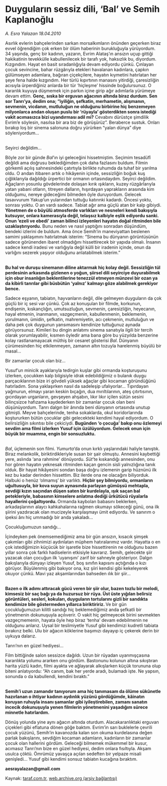 # Duyguların sessiz dili, ‘Bal’ ve Semih Kaplanoğlu

*A. Esra Yalazan 18.04.2010*

<div class="yazi"><p>Asırlık evlerin bahçelerinden sarkan morsalkımların önünden geçerken biraz evvel öğrendiğim çok erken bir ölüm haberinin burukluğuyla yürüyordum. 34 yaşında, genç bir kadının, yazarın, Evrim Alataş’ın ansızın uçup gittiği hakikatinin tevekkülle kabullenilecek bir tarafı yok, haksızlık bu, diyordum. Kızgındım. Hayat en basit sıradanlığıyla devam ediyordu çünkü. Çınlayan çocuk sevincine, bahar rüzgârıyla etekleri havalanan kadınlara, çapkın gülümseyen adamlara, bağıran çiçekçilere, hayatın kıymetini hatırlatan her şeye fena halde kızgındım. Her türlü kıpırtının manasını yitirdiği, çaresizliğin acısıyla ürperdiğiniz anlarda bir tür ‘hiçleşme’ hissinde boğulursunuz. O karanlık kuyuya düşmemek için parkın içine girip ağır adımlarla yürümeye devam ettim. <b>Genç, sıska bir erguvan ağacının altında biraz durdum. Sen sor Tanrı’ya, dedim ona; “iyiliğin, şefkatin, merhametin, alışmanın, sevmenin, vicdanın, mutluluğun ne olduğunu birbirine hiç benzemeyen milyonlarca andan oluşan puslu bir ‘rüyayla’ gösterdikten sonra istediği vakit acımasızca bizi uyandırması adil mi?</b> Cevabını dürüstçe şimdilik Evrim’e söylesin, nasılsa bir ara biz de görüşürüz”. Beraberce sustuk. Onları bırakıp loş bir sinema salonuna doğru yürürken “yalan dünya” diye söyleniyordum...</p>
<br/>Seyirci değildim...
<p>Böyle zor bir günde <i>Bal</i>’ın iyi geleceğini hissetmiştim. Seçimim tesadüfî değildi ama doğrusu beklediğimden çok daha fazlasını buldum. Filmin görkemli açılış sahnesindeki çatırtıyla birlikte ruhumda da tuhaf bir yarılma oldu. O andan itibaren artık o hikâyenin içinde, sessizliğin boğuk kuş çığlıklarıyla dağıldığı ürpertici bir ormanın ortasındaydım. Seyirci değildim. Ağaçların yosunlu gövdelerinde dolaşan kırık ışıkların, kuzey rüzgârlarıyla yatan yabani otların, titreyen dalların, hışırdayan yaprakların arasında kim olduğumu, nereye gideceğimi bilmeden öyle duruyordum. Gelecek tasavvurum Yakup’un yularından tuttuğu katırınki kadardı. Öncesi yoktu, sonrası yoktu. O an vardı sadece. Tabiat ağır ama güçlü atan bir kalp gibiydi. <b>Yönetmen de o büyülü atmosferde varlıkları ve nesneleri kendi bakışıyla kutsuyor, onlara kamerasıyla değil, telaşsız kalbiyle eşlik ediyordu sanki. Onun ‘ezeli ve ebedi’ zaman bilinci izleyenleri hayatın doğal ritminden bile uzaklaştırıyordu.</b> Bunu neden ve nasıl yaptığını sonradan düşündüm, bendeki izlerini de buldum. Ama önce Semih’in maneviyattan beslenen samimi yaklaşımını hatırlatmak isterim: “Sinema bu dünyanın görüntüsünün sadece görünenden ibaret olmadığını hissettirecek bir yapıda olmalı. İnsanın sadece kendi iradesi ve varlığıyla değil külli bir iradenin içinde, onun da varlığını sezerek yaşıyor olduğunu anlatabilmek isterim.”</p>
<p><b><br/>Bu hal ve duruşu sinemanın diline aktarmak hiç kolay değil. Sessizliğin tül perdesinin arkasında gizlenen o yoğun, şiirsel dili seyirciye duyurabilmek için obur insanlığın beklentilerine tenezzül etmeyen münzevi bir ozan ya da kibirli tanrılar gibi büsbütün ‘yalnız’ kalmayı göze alabilmek gerekiyor bence. </b></p>
<p>Sadece eşyanın, tabiatın, hayvanların değil, dile gelmeyen duyguların da çok güçlü bir iç sesi var çünkü. Çok az konuşulan bir filmde, korkunun, endişenin, kıskançlığın, umutsuzluğun, sevmenin, çaresizliğin, heyecanın, hayal etmenin, inanmanın, vazgeçmenin, kabullenmenin, beklemenin, yorulmanın, ümidin, şefkatin, mahremiyetin, acı çekmenin, mutluluğun ve daha pek çok duygunun yansımasını kendinize tuttuğunuz aynada görüyorsunuz. Kimileri bu dingin anlatımı sinema sanatıyla ilgili bir tercih olarak yorumlayabilir, kısmen öyledir ama bana göre bu yüzyılda benzerine kolay rastlanamayacak müthiş bir cesaret gösterisi <i>Bal</i>. Dünyanın çürümesinden hiç etkilenmeyen, zamanın altın tozuyla harelenmiş büyülü bir masal... </p>


Bir zamanlar çocuk olan biz...
<p>Yusuf’un minicik ayaklarıyla tedirgin kuşlar gibi ormanda koşturuşunu izlerken, çocukken kalp bilgisiyle idrak edebildiğimiz o bulanık duygu parçacıklarının bize iri gövdeli yüksek ağaçlar gibi kocaman göründüğünü hatırladım. Sona yaklaşırken nasıl da sadeleşip ufalıyorlar... Tıpırdayan yağmurun, elmayı yaran keskin bıçağın, dua mırıltılarının, ateş çıtırtısının, gıcırdayan urganların, gevşeyen ahşabın, lıkır lıkır içilen sütün sesini bilinçsizce hafızama kaydederken bir zamanlar çocuk olan beni düşünüyordum. Tanrı dalgın bir ânında beni dünyanın ortasında unutup gitmişti. Meyve bahçelerinde, tenha sokaklarda, okul koridorlarında koştururken bütün çocuklar gibi gelecekteki kendimi hayal ediyordum. O belirsizliğin sıkıntısı bile çekiciydi. <b>Bugünden ‘o çocuğa’ bakıp onu özlemeyi sevdim ama filmi izlerken Yusuf için üzülüyordum. Gelecek onun için büyük bir muamma, engin bir sonsuzluktu. </b></p>
<p><i><br/>Bal</i>, üçlemenin son filmi. <i>Yumurta</i>’da onun kırklı yaşlarındaki haliyle tanıştık. Biraz melankolik, biriktirdikleriyle susan bir şair olmuştu. Annesini kaybettiği yere, aslında ‘ana rahmine’ dönüyordu. <i>Süt</i>’te kıskandığı annesinden, onu hor gören hayatın yeknesak ritminden kaçan gencin sisli yalnızlığına tanık olduk. Bir hayat hikâyesini sondan başa doğru izlemenin garip hüznünü ilk kez bu kadar derinden hissettim. Biz ilerde ona ne olacağını biliyorduk. Halbuki o henüz ‘olmamış’ bir varlıktı. <b>Hiçbir şey bilmiyordu, ormanların uğultusuyla, bir kova suyun aynasında parlayan gümüşsü mehtapla, sevdiği kızın saçından düşen saten bir kurdelayla, ışık saçan bal petekleriyle, babasının kimselere anlatma dediği ürkütücü rüyalarla hayallerini çoğaltıyordu. </b>Ormanda kaybolan babasını beklerken, arkadaşlarının alaycı kahkahalarına rağmen okumayı sökeceği günü, ona ilk şiirini yazdıracak olan mucizeyle karşılaşmayı ümit ediyordu. Ve sanırım o ipeksi ânı hiç ummadığı bir anda yakaladı...</p>


Çocukluğumuzun sandığı...
<p>İçindeyken pek önemsemediğimiz ama bir gün ansızın, kısacık şimşek çakımları gibi zihnimizi aydınlatan müphem hatıralarımız vardır. Hayatta o en çok istediğimizin küçücük bir işaretle bize hissettirenin ne olduğunu bazen yıllar sonra çok farklı hadiselerin etkisiyle kavrarız. Semih, gelecekte şiir yazacak olan çocuğun ilk ‘uyanışını’ zarif bir sahneyle gösteriyor. Dalgın bakışlarıyla dünyayı izleyen Yusuf, boş sınıfın kapısını açtığında o kızı görüyor. Büyülenmiş gibi bakıyor ona, kız şiiri kendisi gibi kekeleyerek okuyor çünkü. Mavi yaz akşamlarından bahseden ılık bir şiir...</p>
<p><b><br/>Bazen o ilk adımı attıracak gücü veren bir şiir olur, bazen tozlu bir melodi, kimsesiz bir saç bağı ya da huzursuz bir rüya. Üst üste yığılan belirsiz görüntüleri, sesleri, kokuları, duyguların tortularını gizli bir sandıkta kendimize bile göstermeden yıllarca biriktiririz. </b>Ve bir gün çocukluğumuzun kilitli sandığı hiç beklemediğimiz anda şefkatli bir yönetmenin dokunuşuyla açılıverir. O vakit hiç gelmeyecek birini sevmekten vazgeçmemenin, hayata öyle hep biraz ‘tenha’ devam edebilmenin ne olduğunu anlarız. Uysal bir teslimiyetle Yusuf gibi kendimizi kudretli tabiata bırakırız belki. Ulu bir ağacın köklerine başımızı dayayıp iç çekerek derin bir uykuya dalarız. </p>


Tanrı’nın en güzel hediyesi...
<p>Film bittiğinde salon sessizce dağıldı. Uzun bir rüyadan uyanmışçasına karanlıkta yolumu ararken onu gördüm. Bastonunu kolunun altına sıkıştıran harita yüzlü kadın, filmi ayakta ve ağlayarak alkışlarken küçük torununa olup biteni anlatıyordu: “Ah canım, bak her yerde aradı, bulamadı işte. Ne yapsın, sonunda o da kabullendi, kendini bıraktı.” </p>
<p><b><br/>Semih’i uzun zamandır tanıyorum ama hiç tanımasam da ölüme sükûnetle hazırlanan o ihtiyar kadının aydınlık yüzünü gördüğümde, kâinatın koruyan ruhuyla insanı şamanlar gibi iyileştirebilen, zamanı sanatın incecik dokunuşuyla yenen filmlerin yönetmenini yaşadığım sürece minnetle hatırlardım. </b></p>
<p>Dönüş yolunda yine aynı ağacın altında oturdum. Alacakaranlıktaki erguvan çiçekleri gibi eflatuna dönen göğe baktım. Evrim’in sarı buklelerle çevrili çocuk yüzünü, Semih’in kavanozda kalan son okuma kurdelasına değen parlak bakışlarını, sevdiğim kocaman adamların, kadınların bir zamanlar çocuk olan hallerini gördüm. Geleceği bilmemek mükemmel bir kusur, acımasız Tanrı’nın bize en güzel hediyesi, dedim onlara fısıltıyla. Akşam usulca çöktü. Ömrümüz yavaşça açılan sedeften bir yelpaze misali genişledi... Yusuf gibi kendimi sonsuz tabiatın kucağına bıraktım.</p>
<p><b>aesrayalazan@gmail.com</b></p></div>

Kaynak: [taraf.com.tr](http://www.taraf.com.tr:80/makale/10938.htm), [web.archive.org (arşiv bağlantısı)](http://web.archive.org/web/20100421071748/http://www.taraf.com.tr:80/makale/10938.htm)
